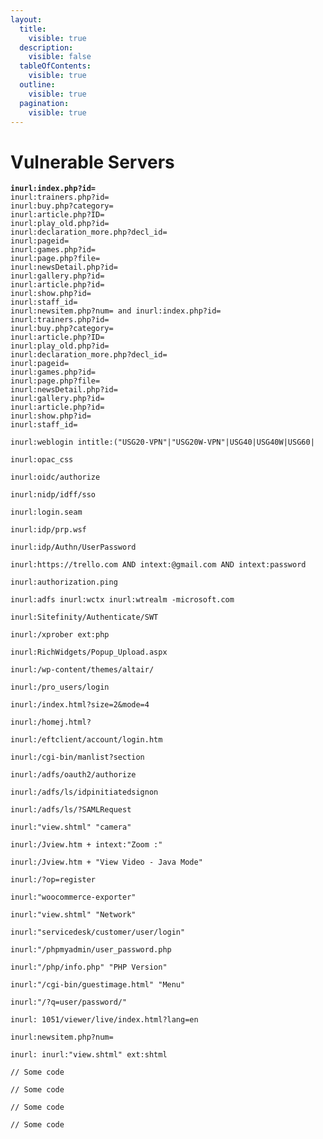```yaml
---
layout:
  title:
    visible: true
  description:
    visible: false
  tableOfContents:
    visible: true
  outline:
    visible: true
  pagination:
    visible: true
---
```


# Vulnerable Servers

<pre><code><strong>inurl:index.php?id=
</strong>inurl:trainers.php?id=
inurl:buy.php?category=
inurl:article.php?ID=
inurl:play_old.php?id=
inurl:declaration_more.php?decl_id=
inurl:pageid=
inurl:games.php?id=
inurl:page.php?file=
inurl:newsDetail.php?id=
inurl:gallery.php?id=
inurl:article.php?id=
inurl:show.php?id=
inurl:staff_id=
inurl:newsitem.php?num= and inurl:index.php?id=
inurl:trainers.php?id=
inurl:buy.php?category=
inurl:article.php?ID=
inurl:play_old.php?id=
inurl:declaration_more.php?decl_id=
inurl:pageid=
inurl:games.php?id=
inurl:page.php?file=
inurl:newsDetail.php?id=
inurl:gallery.php?id=
inurl:article.php?id=
inurl:show.php?id=
inurl:staff_id=
</code></pre>

```
inurl:weblogin intitle:("USG20-VPN"|"USG20W-VPN"|USG40|USG40W|USG60|
```

```
inurl:opac_css
```

```
inurl:oidc/authorize
```

```
inurl:nidp/idff/sso
```

```
inurl:login.seam
```

```
inurl:idp/prp.wsf
```

```
inurl:idp/Authn/UserPassword
```

```
inurl:https://trello.com AND intext:@gmail.com AND intext:password
```

```
inurl:authorization.ping
```

```
inurl:adfs inurl:wctx inurl:wtrealm -microsoft.com
```

```
inurl:Sitefinity/Authenticate/SWT
```

```
inurl:/xprober ext:php
```

```
inurl:RichWidgets/Popup_Upload.aspx
```

```
inurl:/wp-content/themes/altair/
```

```
inurl:/pro_users/login
```

```
inurl:/index.html?size=2&mode=4
```

```
inurl:/homej.html?
```

```
inurl:/eftclient/account/login.htm
```

```
inurl:/cgi-bin/manlist?section
```

```
inurl:/adfs/oauth2/authorize
```

```
inurl:/adfs/ls/idpinitiatedsignon
```

```
inurl:/adfs/ls/?SAMLRequest
```

```
inurl:"view.shtml" "camera"
```

```
inurl:/Jview.htm + intext:"Zoom :"
```

```
inurl:/Jview.htm + "View Video - Java Mode"
```

```
inurl:/?op=register
```

```
inurl:"woocommerce-exporter"
```

```
inurl:"view.shtml" "Network"
```

```
inurl:"servicedesk/customer/user/login"
```

```
inurl:"/phpmyadmin/user_password.php
```

```
inurl:"/php/info.php" "PHP Version"
```

```
inurl:"/cgi-bin/guestimage.html" "Menu"
```

```
inurl:"/?q=user/password/"
```

```
inurl: 1051/viewer/live/index.html?lang=en
```

```
inurl:newsitem.php?num=
```

```
inurl: inurl:"view.shtml" ext:shtml
```

```
// Some code
```

```
// Some code
```

```
// Some code
```

```
// Some code
```
